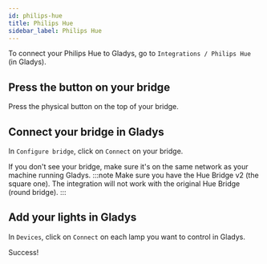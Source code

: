 ```yaml
---
id: philips-hue
title: Philips Hue
sidebar_label: Philips Hue
---
```


To connect your Philips Hue to Gladys, go to `Integrations / Philips Hue` (in Gladys).

## Press the button on your bridge

Press the physical button on the top of your bridge.

## Connect your bridge in Gladys

In `Configure bridge`, click on `Connect` on your bridge.

If you don't see your bridge, make sure it's on the same network as your machine running Gladys.
:::note
Make sure you have the Hue Bridge v2 (the square one). The integration will not work with the original Hue Bridge (round bridge).
:::

## Add your lights in Gladys

In `Devices`, click on `Connect` on each lamp you want to control in Gladys.

Success!
